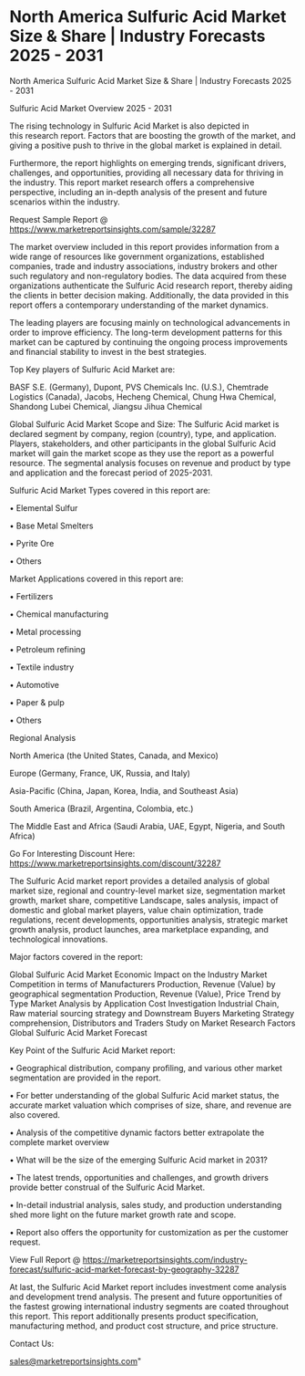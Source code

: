 # North America Sulfuric Acid Market Size & Share | Industry Forecasts 2025 - 2031
  North America Sulfuric Acid Market Size & Share | Industry Forecasts 2025 - 2031

Sulfuric Acid Market Overview 2025 - 2031

The rising technology in Sulfuric Acid Market is also depicted in this research report. Factors that are boosting the growth of the market, and giving a positive push to thrive in the global market is explained in detail.

Furthermore, the report highlights on emerging trends, significant drivers, challenges, and opportunities, providing all necessary data for thriving in the industry. This report market research offers a comprehensive perspective, including an in-depth analysis of the present and future scenarios within the industry.

Request Sample Report @ https://www.marketreportsinsights.com/sample/32287

The market overview included in this report provides information from a wide range of resources like government organizations, established companies, trade and industry associations, industry brokers and other such regulatory and non-regulatory bodies. The data acquired from these organizations authenticate the Sulfuric Acid research report, thereby aiding the clients in better decision making. Additionally, the data provided in this report offers a contemporary understanding of the market dynamics.

The leading players are focusing mainly on technological advancements in order to improve efficiency. The long-term development patterns for this market can be captured by continuing the ongoing process improvements and financial stability to invest in the best strategies.

Top Key players of Sulfuric Acid Market are:

BASF S.E. (Germany), Dupont, PVS Chemicals Inc. (U.S.), Chemtrade Logistics (Canada), Jacobs, Hecheng Chemical, Chung Hwa Chemical, Shandong Lubei Chemical, Jiangsu Jihua Chemical

Global Sulfuric Acid Market Scope and Size:
The Sulfuric Acid market is declared segment by company, region (country), type, and application. Players, stakeholders, and other participants in the global Sulfuric Acid market will gain the market scope as they use the report as a powerful resource. The segmental analysis focuses on revenue and product by type and application and the forecast period of 2025-2031.

Sulfuric Acid Market Types covered in this report are:

• Elemental Sulfur

• Base Metal Smelters

• Pyrite Ore

• Others

Market Applications covered in this report are:

• Fertilizers

• Chemical manufacturing

• Metal processing

• Petroleum refining

• Textile industry

• Automotive

• Paper & pulp

• Others

Regional Analysis

North America (the United States, Canada, and Mexico)

Europe (Germany, France, UK, Russia, and Italy)

Asia-Pacific (China, Japan, Korea, India, and Southeast Asia)

South America (Brazil, Argentina, Colombia, etc.)

The Middle East and Africa (Saudi Arabia, UAE, Egypt, Nigeria, and South Africa)

Go For Interesting Discount Here: https://www.marketreportsinsights.com/discount/32287

The Sulfuric Acid market report provides a detailed analysis of global market size, regional and country-level market size, segmentation market growth, market share, competitive Landscape, sales analysis, impact of domestic and global market players, value chain optimization, trade regulations, recent developments, opportunities analysis, strategic market growth analysis, product launches, area marketplace expanding, and technological innovations.

Major factors covered in the report:

Global Sulfuric Acid Market
Economic Impact on the Industry
Market Competition in terms of Manufacturers
Production, Revenue (Value) by geographical segmentation
Production, Revenue (Value), Price Trend by Type
Market Analysis by Application
Cost Investigation
Industrial Chain, Raw material sourcing strategy and Downstream Buyers
Marketing Strategy comprehension, Distributors and Traders
Study on Market Research Factors
Global Sulfuric Acid Market Forecast

Key Point of the Sulfuric Acid Market report:

• Geographical distribution, company profiling, and various other market segmentation are provided in the report.

• For better understanding of the global Sulfuric Acid market status, the accurate market valuation which comprises of size, share, and revenue are also covered.

• Analysis of the competitive dynamic factors better extrapolate the complete market overview

• What will be the size of the emerging Sulfuric Acid market in 2031?

• The latest trends, opportunities and challenges, and growth drivers provide better construal of the Sulfuric Acid Market.

• In-detail industrial analysis, sales study, and production understanding shed more light on the future market growth rate and scope.

• Report also offers the opportunity for customization as per the customer request.

View Full Report @ https://marketreportsinsights.com/industry-forecast/sulfuric-acid-market-forecast-by-geography-32287

At last, the Sulfuric Acid Market report includes investment come analysis and development trend analysis. The present and future opportunities of the fastest growing international industry segments are coated throughout this report. This report additionally presents product specification, manufacturing method, and product cost structure, and price structure.

Contact Us:

sales@marketreportsinsights.com"
